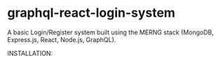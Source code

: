 # graphql-react-login-system
A basic Login/Register system built using the MERNG stack (MongoDB, Express.js, React, Node.js, GraphQL).

INSTALLATION:

